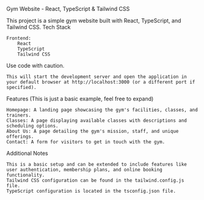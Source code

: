 Gym Website - React, TypeScript & Tailwind CSS

This project is a simple gym website built with React, TypeScript, and Tailwind CSS.
Tech Stack

    Frontend:
        React
        TypeScript
        Tailwind CSS

Use code with caution.

    This will start the development server and open the application in your default browser at http://localhost:3000 (or a different port if specified).

Features (This is just a basic example, feel free to expand)

    Homepage: A landing page showcasing the gym's facilities, classes, and trainers.
    Classes: A page displaying available classes with descriptions and scheduling options.
    About Us: A page detailing the gym's mission, staff, and unique offerings.
    Contact: A form for visitors to get in touch with the gym.

Additional Notes

    This is a basic setup and can be extended to include features like user authentication, membership plans, and online booking functionality.
    Tailwind CSS configuration can be found in the tailwind.config.js file.
    TypeScript configuration is located in the tsconfig.json file.
